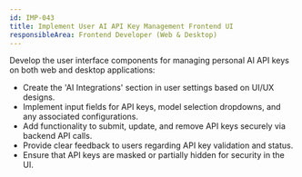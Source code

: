 ```yaml
---
id: IMP-043
title: Implement User AI API Key Management Frontend UI
responsibleArea: Frontend Developer (Web & Desktop)
---
```

Develop the user interface components for managing personal AI API keys on both web and desktop applications:
*   Create the 'AI Integrations' section in user settings based on UI/UX designs.
*   Implement input fields for API keys, model selection dropdowns, and any associated configurations.
*   Add functionality to submit, update, and remove API keys securely via backend API calls.
*   Provide clear feedback to users regarding API key validation and status.
*   Ensure that API keys are masked or partially hidden for security in the UI.